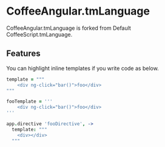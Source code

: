 # CoffeeAngular.tmLanguage

CoffeeAngular.tmLanguage is forked from Default CoffeeScript.tmLanguage.

## Features

You can highlight inline templates if you write code as below.

```coffee
template = """
	<div ng-click="bar()">foo</div>
"""

fooTemplate = '''
	<div ng-click="bar()">foo</div>
'''

app.directive 'fooDirective', ->
  template: """
  	<div></div>
  """
```
